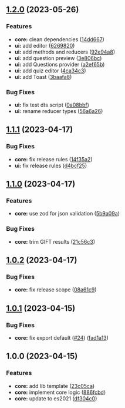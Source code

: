 ## [1.2.0](https://github.com/Edu-Games-Academy/Simple-Quiz-Composer/compare/sqc-core-functions-v1.1.1...sqc-core-functions-v1.2.0) (2023-05-26)


### Features

* **core:** clean dependencies ([14dd667](https://github.com/Edu-Games-Academy/Simple-Quiz-Composer/commit/14dd6676db1922a7a10658d3b556a1064cf4be98))
* **ui:** add editor ([6269820](https://github.com/Edu-Games-Academy/Simple-Quiz-Composer/commit/626982093d4ba1e0fae0064da94779b9a4d7f574))
* **ui:** add methods and reducers ([92e94a8](https://github.com/Edu-Games-Academy/Simple-Quiz-Composer/commit/92e94a80e7ccf9a111e222614bb08f190fc90172))
* **ui:** add question preview ([3e806bc](https://github.com/Edu-Games-Academy/Simple-Quiz-Composer/commit/3e806bc8b9348320d1affc14e7cfdf8befc6c174))
* **ui:** add Questions provider ([a2ef65b](https://github.com/Edu-Games-Academy/Simple-Quiz-Composer/commit/a2ef65b543e1edca56c6a809b436f4b0299d5ff0))
* **ui:** add quiz editor ([4ca34c3](https://github.com/Edu-Games-Academy/Simple-Quiz-Composer/commit/4ca34c3ebfd124b50a528bcc1d29db73bbf57092))
* **ui:** add Toast ([3baafa8](https://github.com/Edu-Games-Academy/Simple-Quiz-Composer/commit/3baafa88a165913aa427502a0e09bfa20270d5cd))


### Bug Fixes

* **ui:** fix test dts script ([0a08bbf](https://github.com/Edu-Games-Academy/Simple-Quiz-Composer/commit/0a08bbfb60040ba2ac89e793d1d97dce81dc7e2a))
* **ui:** rename reducer types ([56a6a26](https://github.com/Edu-Games-Academy/Simple-Quiz-Composer/commit/56a6a269b4806e2162f34061e3450fd6a70f4bae))

## [1.1.1](https://github.com/Edu-Games-Academy/Simple-Quiz-Composer/compare/sqc-core-functions-v1.1.0...sqc-core-functions-v1.1.1) (2023-04-17)


### Bug Fixes

* **core:** fix release rules ([14f35a2](https://github.com/Edu-Games-Academy/Simple-Quiz-Composer/commit/14f35a2883af002b30e01dda7f7427e2c073e3d3))
* **ui:** fix release rules ([d4bcf25](https://github.com/Edu-Games-Academy/Simple-Quiz-Composer/commit/d4bcf25c4e34ed11a0c7e50d264df16503c96895))

## [1.1.0](https://github.com/Edu-Games-Academy/Simple-Quiz-Composer/compare/sqc-core-functions-v1.0.2...sqc-core-functions-v1.1.0) (2023-04-17)


### Features

* **core:** use zod for json validation ([5b9a09a](https://github.com/Edu-Games-Academy/Simple-Quiz-Composer/commit/5b9a09a41aafe9fe6fea13502b18960c483bdc4c))


### Bug Fixes

* **core:** trim GIFT results ([21c56c3](https://github.com/Edu-Games-Academy/Simple-Quiz-Composer/commit/21c56c397e319233573d02dfca6aebea893f39c0))

## [1.0.2](https://github.com/Edu-Games-Academy/Simple-Quiz-Composer/compare/sqc-core-functions-v1.0.1...sqc-core-functions-v1.0.2) (2023-04-17)


### Bug Fixes

* **core:** fix release scope ([08a61c9](https://github.com/Edu-Games-Academy/Simple-Quiz-Composer/commit/08a61c93e1b66e501575f052510ffbc442d31d0f))

## [1.0.1](https://github.com/Edu-Games-Academy/Simple-Quiz-Composer/compare/sqc-core-functions-v1.0.0...sqc-core-functions-v1.0.1) (2023-04-15)


### Bug Fixes

* **core:** fix export default ([#24](https://github.com/Edu-Games-Academy/Simple-Quiz-Composer/issues/24)) ([fad1a13](https://github.com/Edu-Games-Academy/Simple-Quiz-Composer/commit/fad1a134341e836bfe3daaa09e4cfa7023a394b2))

## 1.0.0 (2023-04-15)


### Features

* **core:** add lib template ([23c05ca](https://github.com/Edu-Games-Academy/Simple-Quiz-Composer/commit/23c05ca871bda962ab2715ac9fc79f86b46e75ee))
* **core:** implement core logic ([886fcbd](https://github.com/Edu-Games-Academy/Simple-Quiz-Composer/commit/886fcbd45fffde41cdeab4b8702a55bd5238a7cd))
* **core:** update to es2021 ([df304c0](https://github.com/Edu-Games-Academy/Simple-Quiz-Composer/commit/df304c097d07d750499b14d35d4c325327e10636))
